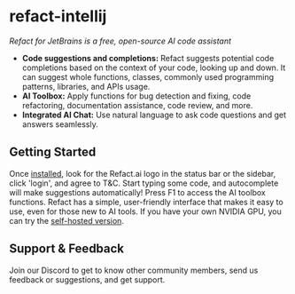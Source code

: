 # refact-intellij

*Refact for JetBrains is a free, open-source AI code assistant* 
- **Code suggestions and completions:** Refact suggests potential code completions based on the context of your code, looking up and down. It can suggest whole functions, classes, commonly used programming patterns, libraries, and APIs usage.
- **AI Toolbox:** Apply functions for bug detection and fixing, code refactoring, documentation assistance, code review, and more. 
- **Integrated AI Chat:** Use natural language to ask code questions and get answers seamlessly. 

## Getting Started
Once [installed](https://plugins.jetbrains.com/plugin/20647-refact-ai), look for the Refact.ai logo in the status bar or the sidebar, click 'login', and agree to T&C. Start typing some code, and autocomplete will make suggestions automatically! Press F1 to access the AI toolbox functions. Refact has a simple, user-friendly interface that makes it easy to use, even for those new to AI tools.
If you have your own NVIDIA GPU, you can try the [self-hosted version](https://github.com/smallcloudai/refact).
## Support & Feedback
Join our Discord to get to know other community members, send us feedback or suggestions, and get support.
